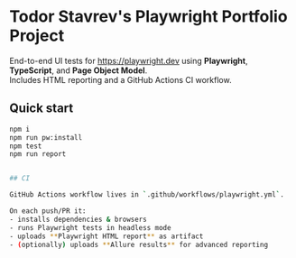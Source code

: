 # Todor Stavrev's Playwright Portfolio Project

End-to-end UI tests for https://playwright.dev using **Playwright**, **TypeScript**, and **Page Object Model**.  
Includes HTML reporting and a GitHub Actions CI workflow.

## Quick start

```bash
npm i
npm run pw:install
npm test
npm run report


## CI

GitHub Actions workflow lives in `.github/workflows/playwright.yml`.

On each push/PR it:
- installs dependencies & browsers
- runs Playwright tests in headless mode
- uploads **Playwright HTML report** as artifact
- (optionally) uploads **Allure results** for advanced reporting

